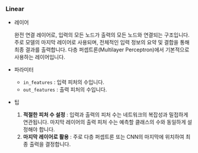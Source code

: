 ### Linear

- 레이어

  완전 연결 레이어로, 입력의 모든 노드가 출력의 모든 노드와 연결되는 구조입니다. 주로 모델의 마지막 레이어로 사용되며, 전체적인 입력 정보의 요약 및 결합을 통해 최종 결과를 출력합니다. 다층 퍼셉트론(Multilayer Perceptron)에서 기본적으로 사용하는 레이어입니다.

- 파라미터

  - `in_features` : 입력 피처의 수입니다.
  - `out_features` : 출력 피처의 수입니다.

- 팁
  1. **적절한 피처 수 설정** : 입력과 출력의 피처 수는 네트워크의 복잡성과 밀접하게 연관됩니다. 마지막 레이어의 출력 피처 수는 예측할 클래스의 수와 동일하게 설정해야 합니다.
  2. **마지막 레이어로 활용** : 주로 다층 퍼셉트론 또는 CNN의 마지막에 위치하여 최종 출력을 결정합니다.
